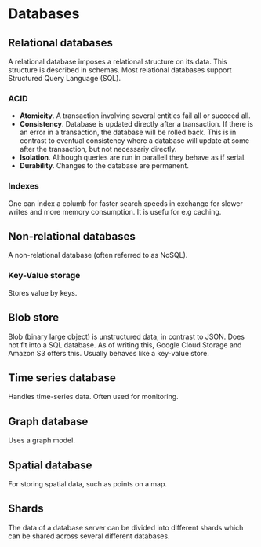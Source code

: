 # Databases

## Relational databases

A relational database imposes a relational structure on its data. This structure
is described in schemas. Most relational databases support Structured Query
Language (SQL).

### ACID

- **Atomicity**. A transaction involving several entities fail all or succeed
  all.
- **Consistency**. Database is updated directly after a transaction. If there is
  an error in a transaction, the database will be rolled back. This is in
  contrast to eventual consistency where a database will update at some after
  the transaction, but not necessariy directly.
- **Isolation**. Although queries are run in parallell they behave as if serial.
- **Durability**. Changes to the database are permanent.

### Indexes

One can index a columb for faster search speeds in exchange for slower writes
and more memory consumption. It is usefu for e.g caching.

## Non-relational databases

A non-relational database (often referred to as NoSQL).

### Key-Value storage

Stores value by keys.

## Blob store

Blob (binary large object) is unstructured data, in contrast to JSON. Does not
fit into a SQL database. As of writing this, Google Cloud Storage and Amazon S3
offers this. Usually behaves like a key-value store.

## Time series database

Handles time-series data. Often used for monitoring.

## Graph database

Uses a graph model.

## Spatial database

For storing spatial data, such as points on a map.

## Shards

The data of a database server can be divided into different shards which can be
shared across several different databases.
